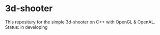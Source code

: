 # 3d-shooter
This repositury for the simple 3d-shooter on C++ with OpenGL &amp; OpenAL. Status: in developing
